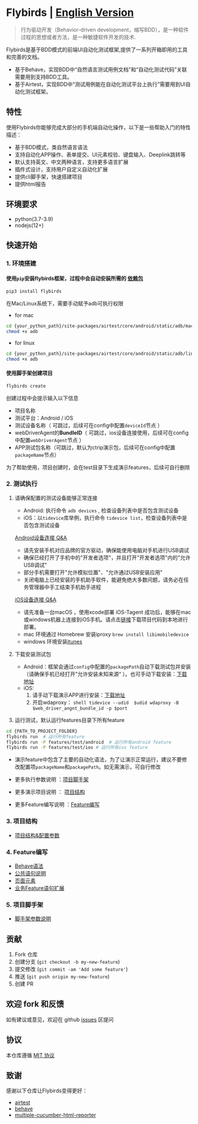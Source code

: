 # Flybirds | [English Version](https://github.com/ctripcorp/flybirds/blob/main/docs/readme_en.md)

> 行为驱动开发（Behavior-driven development，缩写BDD），是一种软件过程的思想或者方法，是一种敏捷软件开发的技术.

Flybirds是基于BDD模式的前端UI自动化测试框架,提供了一系列开箱即用的工具和完善的文档。
- 基于Behave，实现BDD中“自然语言测试用例文档”和“自动化测试代码”关联需要用到支持BDD工具。
- 基于Airtest，实现BDD中“测试用例能在自动化测试平台上执行”需要用到UI自动化测试框架。
 

## 特性

使用Flybirds你能够完成大部分的手机端自动化操作，以下是一些帮助入门的特性描述：
- 基于BDD模式，类自然语言语法
- 支持自动化APP操作、表单提交、UI元素校验、键盘输入、Deeplink跳转等
- 默认支持英文、中文两种语言，支持更多语言扩展
- 插件式设计，支持用户自定义自动化扩展
- 提供cli脚手架，快速搭建项目
- 提供html报告

## 环境要求

- python(3.7-3.9)
- nodejs(12+)

## 快速开始

### 1. 环境搭建

#### 使用`pip`安装flybirds框架，过程中会自动安装所需的 [依赖包](https://github.com/ctripcorp/flybirds/blob/main/docs/relate_zhCN.md)
```bash
pip3 install flybirds
```
在Mac/Linux系统下，需要手动赋予adb可执行权限

- for mac
```bash
cd {your_python_path}/site-packages/airtest/core/android/static/adb/mac
chmod +x adb
```
- for linux
```bash
cd {your_python_path}/site-packages/airtest/core/android/static/adb/linux
chmod +x adb
```
#### 使用脚手架创建项目
```bash
flybirds create 
```

创建过程中会提示输入以下信息
- 项目名称
- 测试平台：Android / iOS
- 测试设备名称（ 可跳过，后续可在config中配置`deviceId`节点 ）
- webDriverAgent的**BundleID**（ 可跳过，ios设备连接使用，后续可在config中配置`webDriverAgent`节点 ）
- APP测试包名称（可跳过，默认为ctrip演示包，后续可在config中配置`packageName`节点）

为了帮助使用，项目创建时，会在test目录下生成演示features，后续可自行删除

### 2. 测试执行

1. 请确保配置的测试设备能够正常连接
    - Android: 执行命令 `adb devices` , 检查设备列表中是否包含测试设备
    - iOS：以`tidevice`库举例，执行命令 `tidevice list`，检查设备列表中是否包含测试设备  

    [Android设备连接 Q&A](https://airtest.doc.io.netease.com/IDEdocs/device_connection/2_android_faq/)
   - 请先安装手机对应品牌的官方驱动，确保能使用电脑对手机进行USB调试
   - 确保已经打开了手机中的"开发者选项"，并且打开"开发者选项"内的"允许USB调试"
   - 部分手机需要打开"允许模拟位置"、"允许通过USB安装应用"
   - 关闭电脑上已经安装的手机助手软件，能避免绝大多数问题，请务必在任务管理器中手工结束手机助手进程
   
   [iOS设备连接 Q&A](https://airtest.doc.io.netease.com/IDEdocs/device_connection/4_ios_connection/)
   - 请先准备一台macOS ，使用xcode部署 iOS-Tagent 成功后，能够在mac或windows机器上连接到iOS手机。请点击[链接](https://github.com/AirtestProject/IOS-Tagent)下载项目代码到本地进行部署。
   - mac 环境通过 Homebrew 安装iproxy `brew install libimobiledevice`
   - windows 环境安装[itunes](https://support.apple.com/downloads/itunes)


2. 下载安装测试包
    - Android：框架会通过`config`中配置的`packagePath`自动下载测试包并安装（请确保手机已经打开”允许安装未知来源“ ）。也可手动下载安装：[下载地址](https://download2.ctrip.com/html5/Ctrip_V8.43.0_SIT4-100053_Product_9725895.apk)
    - iOS:
       1. 请手动下载演示APP进行安装：[下载地址](https://download2.ctrip.com/html5/Ctrip_V8.43.0_SIT4-092310_Product_9725506.ipa)
       2. 开启wdaproxy： ```shell tidevice --udid 
       $udid wdaproxy -B $web_driver_angnt_bundle_id -p $port```


3. 运行测试，默认运行features目录下所有feature

```bash
cd {PATH_TO_PROJECT_FOLDER}
flybirds run  # 运行所有feature
flybirds run -P features/test/android  # 运行所有android feature
flybirds run -P features/test/ios # 运行所有ios feature
```

- 演示feature中包含了主要的自动化语法，为了让演示正常运行，建议不要修改配置项`packageName`和`packagePath`。如无需演示，可自行修改

- 更多执行参数说明 ：[项目脚手架](#fc)
- 更多演示项目说明 ： [项目结构](#dp) 
- 更多Feature编写说明 ：[Feature编写](#fw)



    


### 3. <span id="dp">项目结构</span>

- [项目结构&配置参数](https://github.com/ctripcorp/flybirds/blob/main/docs/demoproject_zhCN.md)


### 4. <span id="fw">Feature编写</span>

- [Behave语法](https://github.com/ctripcorp/flybirds/blob/main/docs/behaves_zhCN.md)
- [公共语句说明](https://github.com/ctripcorp/flybirds/blob/main/docs/casedsl_zhCN.md)
- [页面元素](https://github.com/ctripcorp/flybirds/blob/main/docs/pageelement_zhCN.md)
- [业务Feature语句扩展](https://github.com/ctripcorp/flybirds/blob/main/docs/featureextend_zhCN.md)

### 5. <span id="fc">项目脚手架</span>

- [脚手架参数说明](https://github.com/ctripcorp/flybirds/blob/main/docs/flybirds_cli_zhCN.md)


## 贡献

1. Fork 仓库
2. 创建分支 (`git checkout -b my-new-feature`)
3. 提交修改 (`git commit -am 'Add some feature'`)
4. 推送 (`git push origin my-new-feature`)
5. 创建 PR


## 欢迎 fork 和反馈

如有建议或意见，欢迎在 github [issues](https://github.com/ctripcorp/flybirds/issues) 区提问


## 协议

本仓库遵循 [MIT 协议](http://www.opensource.org/licenses/MIT)


## 致谢

感谢以下仓库让Flybirds变得更好：
- [airtest](https://github.com/AirtestProject)
- [behave](https://github.com/behave)
- [multiple-cucumber-html-reporter](https://github.com/wswebcreation/multiple-cucumber-html-reporter)
